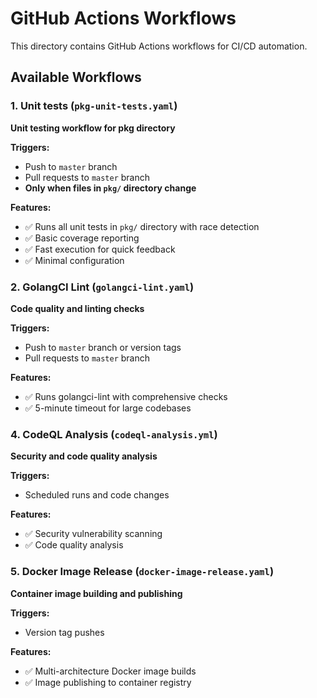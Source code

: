 # GitHub Actions Workflows

This directory contains GitHub Actions workflows for CI/CD automation.

## Available Workflows

### 1. Unit tests (`pkg-unit-tests.yaml`)
**Unit testing workflow for pkg directory**

**Triggers:**
- Push to `master` branch
- Pull requests to `master` branch
- **Only when files in `pkg/` directory change**

**Features:**
- ✅ Runs all unit tests in `pkg/` directory with race detection
- ✅ Basic coverage reporting
- ✅ Fast execution for quick feedback
- ✅ Minimal configuration

### 2. GolangCI Lint (`golangci-lint.yaml`)
**Code quality and linting checks**

**Triggers:**
- Push to `master` branch or version tags
- Pull requests to `master` branch

**Features:**
- ✅ Runs golangci-lint with comprehensive checks
- ✅ 5-minute timeout for large codebases

### 4. CodeQL Analysis (`codeql-analysis.yml`)
**Security and code quality analysis**

**Triggers:**
- Scheduled runs and code changes

**Features:**
- ✅ Security vulnerability scanning
- ✅ Code quality analysis

### 5. Docker Image Release (`docker-image-release.yaml`)
**Container image building and publishing**

**Triggers:**
- Version tag pushes

**Features:**
- ✅ Multi-architecture Docker image builds
- ✅ Image publishing to container registry


